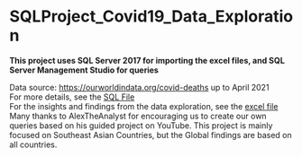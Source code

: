 # SQLProject_Covid19_Data_Exploration
**This project uses SQL Server 2017 for importing the excel files, and SQL Server Management Studio for queries**

Data source: https://ourworldindata.org/covid-deaths up to April 2021<br>
For more details, see the [SQL File](https://github.com/SandyGCabanes/SQLProject_Covid19_Data_Exploration/blob/main/SQL_Project_SEA_Data%20Exploration.sql)
<br>
For the insights and findings from the data exploration, see the [excel file](https://github.com/SandyGCabanes/SQLProject_Covid19_Data_Exploration/blob/main/Findings%20from%20SQL%20data%20explorations.xlsx)
Many thanks to AlexTheAnalyst for encouraging us to create our own queries based on his guided project on YouTube.
This project is mainly focused on Southeast Asian Countries, but the Global findings are based on all countries. 
